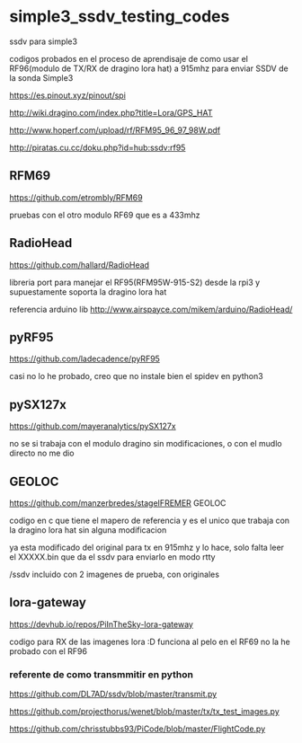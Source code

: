 # simple3_ssdv_testing_codes
ssdv para simple3 

codigos probados en el proceso de aprendisaje de como usar el RF96(modulo de TX/RX de dragino lora hat) a 915mhz para enviar SSDV de la sonda Simple3

https://es.pinout.xyz/pinout/spi

http://wiki.dragino.com/index.php?title=Lora/GPS_HAT

http://www.hoperf.com/upload/rf/RFM95_96_97_98W.pdf

http://piratas.cu.cc/doku.php?id=hub:ssdv:rf95

## RFM69
https://github.com/etrombly/RFM69

pruebas con el otro modulo RF69 que es a 433mhz

## RadioHead
https://github.com/hallard/RadioHead

libreria port para manejar el RF95(RFM95W-915-S2) desde la rpi3 y supuestamente soporta la dragino  lora hat

referencia arduino lib http://www.airspayce.com/mikem/arduino/RadioHead/  

## pyRF95
https://github.com/ladecadence/pyRF95

casi no lo he probado, creo que no instale bien el spidev en python3

## pySX127x
https://github.com/mayeranalytics/pySX127x

no se si trabaja con el modulo dragino sin modificaciones, o con el mudlo directo no me dio

## GEOLOC
https://github.com/manzerbredes/stageIFREMER   GEOLOC

codigo en c que tiene el mapero de referencia y es el unico que trabaja con la dragino lora hat sin alguna modificacion

ya esta modificado del original para tx en 915mhz y lo hace, solo falta leer el XXXXX.bin que da el ssdv para enviarlo en modo rtty

/ssdv   incluido con 2 imagenes de prueba, con originales

## lora-gateway
https://devhub.io/repos/PiInTheSky-lora-gateway

codigo para RX de las imagenes lora  :D funciona al pelo en el RF69  no la he probado con el RF96


### referente de como transmmitir en python
https://github.com/DL7AD/ssdv/blob/master/transmit.py

https://github.com/projecthorus/wenet/blob/master/tx/tx_test_images.py

https://github.com/chrisstubbs93/PiCode/blob/master/FlightCode.py
